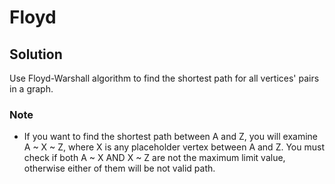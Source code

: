 # Floyd

## Solution
Use Floyd-Warshall algorithm to find the shortest path for all vertices' pairs in a graph.

### Note
* If you want to find the shortest path between A and Z, you will examine A ~ X ~ Z, where X is any placeholder vertex between A and Z. You must check if both A ~ X AND X ~ Z are not the maximum limit value, otherwise either of them will be not valid path.
